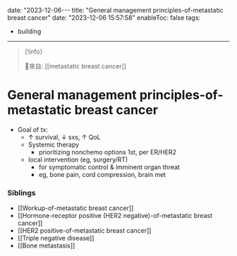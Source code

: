 date: "2023-12-06---
title: "General management principles-of-metastatic breast cancer"
date: "2023-12-06 15:57:58"
enableToc: false
tags:
  - building
---
> [!info]
>
> 🌱來自: [[metastatic breast cancer]]
# General management principles-of-metastatic breast cancer
- Goal of tx:
  - ↑ survival, ↓ sxs, ↑ QoL
  - Systemic therapy
    - prioritizing nonchemo options 1st, per ER/HER2
  - local intervention (eg, surgery/RT)
    - for symptomatic control & imminent organ threat
    - eg, bone pain, cord compression, brain met
### Siblings
- [[Workup-of-metastatic breast cancer]]
- [[Hormone-receptor positive (HER2 negative)-of-metastatic breast cancer]]
- [[HER2 positive-of-metastatic breast cancer]]
- [[Triple negative disease]]
- [[Bone metastasis]]
